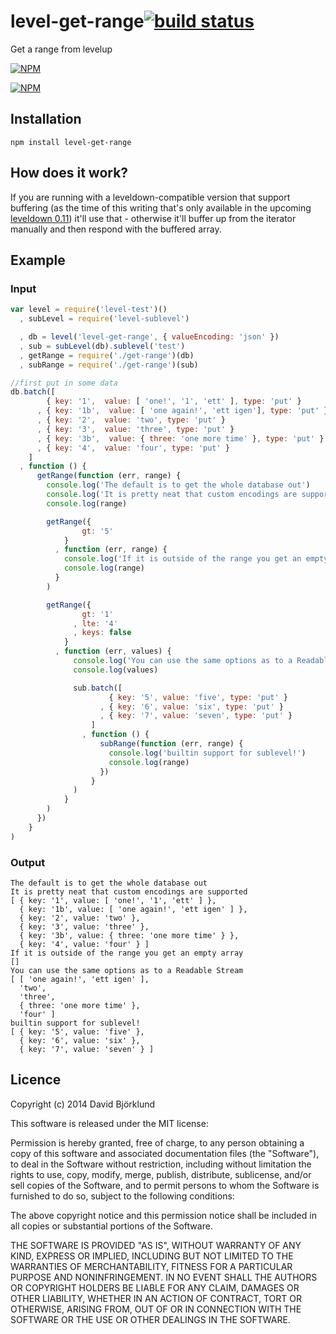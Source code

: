# level-get-range[![build status](https://secure.travis-ci.org/kesla/level-get-range.png)](http://travis-ci.org/kesla/level-get-range)

Get a range from levelup

[![NPM](https://nodei.co/npm/level-get-range.png?downloads&stars)](https://nodei.co/npm/level-get-range/)

[![NPM](https://nodei.co/npm-dl/level-get-range.png)](https://nodei.co/npm/level-get-range/)

## Installation

```
npm install level-get-range
```

## How does it work?

If you are running with a leveldown-compatible version that support buffering (as the time of this writing that's only available in the upcoming [leveldown 0.11](https://github.com/rvagg/node-leveldown/pull/91)) it'll use that - otherwise it'll buffer up from the iterator manually and then respond with the buffered array.

## Example

### Input

```javascript
var level = require('level-test')()
  , subLevel = require('level-sublevel')

  , db = level('level-get-range', { valueEncoding: 'json' })
  , sub = subLevel(db).sublevel('test')
  , getRange = require('./get-range')(db)
  , subRange = require('./get-range')(sub)

//first put in some data
db.batch([
        { key: '1',  value: [ 'one!', '1', 'ett' ], type: 'put' }
      , { key: '1b',  value: [ 'one again!', 'ett igen'], type: 'put' }
      , { key: '2',  value: 'two', type: 'put' }
      , { key: '3',  value: 'three', type: 'put' }
      , { key: '3b',  value: { three: 'one more time' }, type: 'put' }
      , { key: '4',  value: 'four', type: 'put' }
    ]
  , function () {
      getRange(function (err, range) {
        console.log('The default is to get the whole database out')
        console.log('It is pretty neat that custom encodings are supported')
        console.log(range)

        getRange({
                gt: '5'
            }
          , function (err, range) {
            console.log('If it is outside of the range you get an empty array')
            console.log(range)
          }
        )

        getRange({
                gt: '1'
              , lte: '4'
              , keys: false
            }
          , function (err, values) {
              console.log('You can use the same options as to a Readable Stream')
              console.log(values)

              sub.batch([
                      { key: '5', value: 'five', type: 'put' }
                    , { key: '6', value: 'six', type: 'put' }
                    , { key: '7', value: 'seven', type: 'put' }
                  ]
                , function () {
                    subRange(function (err, range) {
                      console.log('builtin support for sublevel!')
                      console.log(range)
                    })
                  }
              )
            }
        )
      })
    }
)
```

### Output

```
The default is to get the whole database out
It is pretty neat that custom encodings are supported
[ { key: '1', value: [ 'one!', '1', 'ett' ] },
  { key: '1b', value: [ 'one again!', 'ett igen' ] },
  { key: '2', value: 'two' },
  { key: '3', value: 'three' },
  { key: '3b', value: { three: 'one more time' } },
  { key: '4', value: 'four' } ]
If it is outside of the range you get an empty array
[]
You can use the same options as to a Readable Stream
[ [ 'one again!', 'ett igen' ],
  'two',
  'three',
  { three: 'one more time' },
  'four' ]
builtin support for sublevel!
[ { key: '5', value: 'five' },
  { key: '6', value: 'six' },
  { key: '7', value: 'seven' } ]
```

## Licence

Copyright (c) 2014 David Björklund

This software is released under the MIT license:

Permission is hereby granted, free of charge, to any person obtaining a copy
of this software and associated documentation files (the "Software"), to deal
in the Software without restriction, including without limitation the rights
to use, copy, modify, merge, publish, distribute, sublicense, and/or sell
copies of the Software, and to permit persons to whom the Software is
furnished to do so, subject to the following conditions:

The above copyright notice and this permission notice shall be included in
all copies or substantial portions of the Software.

THE SOFTWARE IS PROVIDED "AS IS", WITHOUT WARRANTY OF ANY KIND, EXPRESS OR
IMPLIED, INCLUDING BUT NOT LIMITED TO THE WARRANTIES OF MERCHANTABILITY,
FITNESS FOR A PARTICULAR PURPOSE AND NONINFRINGEMENT. IN NO EVENT SHALL THE
AUTHORS OR COPYRIGHT HOLDERS BE LIABLE FOR ANY CLAIM, DAMAGES OR OTHER
LIABILITY, WHETHER IN AN ACTION OF CONTRACT, TORT OR OTHERWISE, ARISING FROM,
OUT OF OR IN CONNECTION WITH THE SOFTWARE OR THE USE OR OTHER DEALINGS IN
THE SOFTWARE.

